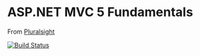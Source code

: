# ASP.NET MVC 5 Fundamentals
From [Pluralsight](https://app.pluralsight.com/library/courses/asp-net-mvc5-web-apps/table-of-contents)

[![Build Status](https://dev.azure.com/ianpennington75/ianpennington75/_apis/build/status/IanP75.Pluralsight-ASP.NET-MVC-5-Fundamentals?branchName=master)](https://dev.azure.com/ianpennington75/ianpennington75/_build/latest?definitionId=1&branchName=master)
